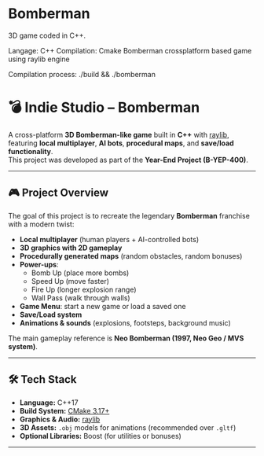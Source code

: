 # Bomberman
3D game coded in C++.

Langage: C++
Compilation: Cmake
Bomberman crossplatform based game using raylib engine

Compilation process: ./build &&
                     ./bomberman

# 💣 Indie Studio – Bomberman

A cross-platform **3D Bomberman-like game** built in **C++** with [raylib](https://www.raylib.com), featuring **local multiplayer**, **AI bots**, **procedural maps**, and **save/load functionality**.  
This project was developed as part of the **Year-End Project (B-YEP-400)**.

---

## 🎮 Project Overview

The goal of this project is to recreate the legendary **Bomberman** franchise with a modern twist:

- **Local multiplayer** (human players + AI-controlled bots)
- **3D graphics with 2D gameplay**
- **Procedurally generated maps** (random obstacles, random bonuses)
- **Power-ups**:  
  - Bomb Up (place more bombs)  
  - Speed Up (move faster)  
  - Fire Up (longer explosion range)  
  - Wall Pass (walk through walls)  
- **Game Menu**: start a new game or load a saved one
- **Save/Load system**
- **Animations & sounds** (explosions, footsteps, background music)

The main gameplay reference is **Neo Bomberman (1997, Neo Geo / MVS system)**.

---

## 🛠️ Tech Stack

- **Language:** C++17  
- **Build System:** [CMake 3.17+](https://cmake.org/)  
- **Graphics & Audio:** [raylib](https://www.raylib.com)  
- **3D Assets:** `.obj` models for animations (recommended over `.gltf`)  
- **Optional Libraries:** Boost (for utilities or bonuses)  

---
